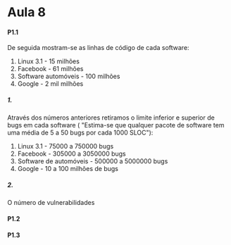 # Aula 8

#### P1.1

De seguida mostram-se as linhas de código de cada software:

1. Linux 3.1 - 15 milhões
2. Facebook - 61 milhões
3. Software automóveis - 100 milhões
4. Google - 2 mil milhões

##### 1.

Através dos números anteriores retiramos o limite inferior e superior de bugs em cada software (
"Estima-se que qualquer pacote de software tem uma média de 5 a 50 bugs por cada 1000 SLOC"):

1. Linux 3.1 - 75000 a 750000 bugs
2. Facebook - 305000 a 3050000 bugs
3. Software de automóveis - 500000 a 5000000 bugs
4. Google - 10 a 100 milhões de bugs

##### 2.

O número de vulnerabilidades

#### P1.2


#### P1.3
